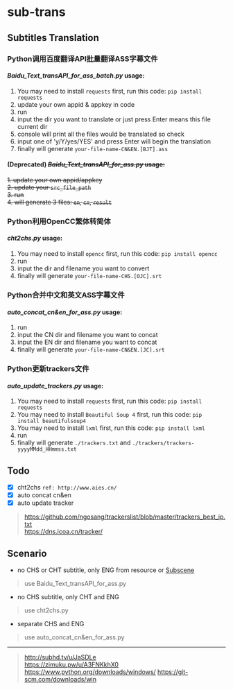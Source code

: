 # sub-trans

## Subtitles Translation

### Python调用百度翻译API批量翻译ASS字幕文件

#### *Baidu_Text_transAPI_for_ass_batch.py* **usage:**

1. You may need to install `requests` first, run this code: `pip install requests`
2. update your own appid & appkey in code
3. run
4. input the dir you want to translate or just press Enter means this file current dir
5. console will print all the files would be translated so check
6. input one of 'y/Y/yes/YES' and press Enter will begin the translation
7. finally will generate `your-file-name-CN&EN.[BJT].ass`

#### **(Deprecated)** ~~*Baidu_Text_transAPI_for_ass.py* **usage:**~~

~~1. update your own appid/appkey~~  
~~2. update your `src_file_path`~~  
~~3. run~~  
~~4. will generate 3 files: `en`, `cn`, `result`~~

### Python利用OpenCC繁体转简体

#### *cht2chs.py* **usage:**

1. You may need to install `opencc` first, run this code: `pip install opencc`
2. run
3. input the dir and filename you want to convert
4. finally will generate `your-file-name-CHS.[OJC].srt`

### Python合并中文和英文ASS字幕文件

#### *auto_concat_cn&en_for_ass.py* **usage:**

1. run
2. input the CN dir and filename you want to concat
3. input the EN dir and filename you want to concat
4. finally will generate `your-file-name-CN&EN.[JC].srt`

### Python更新trackers文件

#### *auto_update_trackers.py* **usage:**

1. You may need to install `requests` first, run this code: `pip install requests`
2. You may need to install `Beautiful Soup 4` first, run this code: `pip install beautifulsoup4`
3. You may need to install `lxml` first, run this code: `pip install lxml`
4. run
5. finally will generate `./trackers.txt` and `./trackers/trackers-yyyyMMdd_HHmmss.txt`

## Todo

- [x] cht2chs `ref: http://www.aies.cn/`
- [x] auto concat cn&en
- [x] auto update tracker

> <https://github.com/ngosang/trackerslist/blob/master/trackers_best_ip.txt>  
> <https://dns.icoa.cn/tracker/>

## Scenario

- no CHS or CHT subtitle, only ENG from resource or [Subscene](https://subscene.com)

> use Baidu_Text_transAPI_for_ass.py

- no CHS subtitle, only CHT and ENG

> use cht2chs.py

- separate CHS and ENG

> use auto_concat_cn&en_for_ass.py

---
> <http://subhd.tv/u/JaSDLe>  
> <https://zimuku.pw/u/A3FNKkhX0>
https://www.python.org/downloads/windows/
> https://git-scm.com/downloads/win
